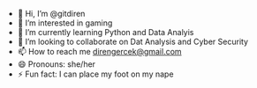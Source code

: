 - 👋 Hi, I’m @gitdiren
- 👀 I’m interested in gaming  
- 🌱 I’m currently learning Python and Data Analyis
- 💞️ I’m looking to collaborate on Dat Analysis and Cyber Security  
- 📫 How to reach me direngercek@gmail.com  
- 😄 Pronouns: she/her
- ⚡ Fun fact: I can place my foot on my nape

<!---
gitdiren/gitdiren is a ✨ special ✨ repository because its `README.md` (this file) appears on your GitHub profile.
You can click the Preview link to take a look at your changes.
--->
